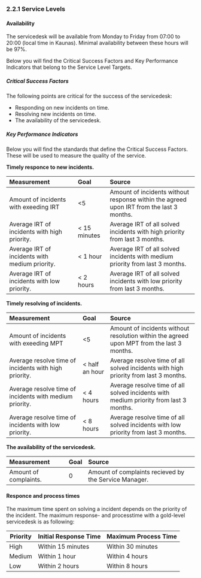 ### 2.2.1 Service Levels

#### Availability

The servicedesk will be available from Monday to Friday from 07:00 to 20:00 (local time in Kaunas). Minimal availability between these hours will be 97%.

Below you will find the Critical Success Factors and Key Performance Indicators that belong to the Service Level Targets.

##### Critical Success Factors

The following points are critical for the success of the servicedesk:

* Responding on new incidents on time.
* Resolving new incidents on time.
* The availability of the servicedesk.

##### Key Performance Indicators

Below you will find the standards that define the Critical Success Factors. These will be used to measure the quality of the service.

__Timely responce to new incidents.__

| Measurement                                    | Goal         | Source                                                                                  |
| :----------                                    | :---         | :---                                                                                    |
| Amount of incidents with exeeding IRT          | <5           | Amount of incidents without response within the agreed upon IRT from the last 3 months. |
| Average IRT of incidents with high priority.   | < 15 minutes | Average IRT of all solved incidents with high priority from last 3 months.              |
| Average IRT of incidents with medium priority. | < 1 hour     | Average IRT of all solved incidents with medium priority from last 3 months.            |
| Average IRT of incidents with low priority.    | < 2 hours    | Average IRT of all solved incidents with low priority from last 3 months.               |


__Timely resolving of incidents.__

| Measurement                                             | Goal           | Source                                                                                    |
| :----------                                             | :--            | :---                                                                                      |
| Amount of incidents with exeeding MPT                   | <5             | Amount of incidents without resolution within the agreed upon MPT from the last 3 months. |
| Average resolve time of incidents with high priority.   | < half an hour | Average resolve time of all solved incidents with high priority from last 3 months.       |
| Average resolve time of incidents with medium priority. | < 4 hours      | Average resolve time of all solved incidents with medium priority from last 3 months.     |
| Average resolve time of incidents with low priority.    | < 8 hours      | Average resolve time of all solved incidents with low priority from last 3 months.        |


__The availability of the servicedesk.__

| Measurement           | Goal | Source                                                |
| :----------           | :--  | :---                                                  |
| Amount of complaints. | 0    | Amount of complaints recieved by the Service Manager. |


#### Responce and process times

The maximum time spent on solving a incident depends on the priority of the incident. The maximum response- and processtime with a gold-level servicedesk is as following:

| Priority     | Initial Response Time | Maximum Process Time      |
| ------------ | ------------          | ------------------------- |
| High         | Within 15 minutes     | Within 30 minutes         |
| Medium       | Within 1 hour         | Within 4 hours            |
| Low          | Within 2 hours        | Within 8 hours            |


